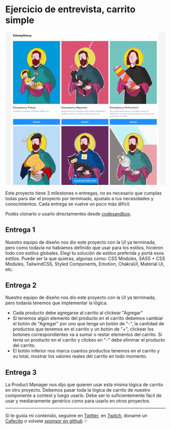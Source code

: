 # Ejercicio de entrevista, carrito simple

![01](./assets/screenshot-0.jpg)

Este proyecto tiene 3 milestones o entregas, no es necesario que cumplas todas para dar el proyecto por terminado, ajustalo a tus necesidades y conocimientos. Cada entrega se vuelve un poco más difícil.

Podés clonarlo o usarlo directamentes desde [codesandbox](https://codesandbox.io/s/github/goncy/interview-challenges/tree/main/simple-cart).

## Entrega 1
Nuestro equipo de diseño nos dio este proyecto con la UI ya terminada, pero como todavía no habíamos definido que usar para los estilos, hicieron todo con estilos globales. Elegí tu solución de estilos preferida y portá esos estilos. Puede ser la que quieras, algunas como: CSS Modules, SASS + CSS Modules, TailwindCSS, Styled Components, Emotion, ChakraUI, Material UI, etc.


## Entrega 2
Nuestro equipo de diseño nos dio este proyecto con la UI ya terminada, pero todavía tenemos que implementar la lógica.

* Cada producto debe agregarse al carrito al clickear "Agregar"
* Si tenemos algún elemento del producto en el carrito debemos cambiar el botón de "Agregar" por uno que tenga un botón de "-", la cantidad de productos que tenemos en el carrito y un botón de "+", clickear los botones correspondientes va a sumar o restar elementos del carrito. Si tenía un producto en el carrito y clickeo en "-" debe eliminar el producto del carrito.
* El botón inferior nos marca cuantos productos tenemos en el carrito y su total, mostrar los valores reales del carrito en todo momento.

## Entrega 3
La Product Manager nos dijo que quieren usar esta misma lógica de carrito en otro proyecto. Debemos pasar toda la lógica de carrito de nuestro componente a context y luego usarlo. Debe ser lo suficientemente fácil de usar y medianamente genérico como para usarlo en otros proyectos.

---
Si te gusta mi contenido, seguime en [Twitter](https://twitter.gonzalopozzo.com), en [Twitch](https://twitch.gonzalopozzo.com), doname un [Cafecito](https://cafecito.gonzalopozzo.com) o volvete [sponsor en github](https://github.com/sponsors/goncy) ✨
